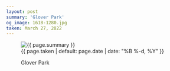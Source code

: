 ```yaml
---
layout: post
summary: 'Glover Park'
og_image: 1618-1280.jpg
taken: March 27, 2022
---
```


<figure class="post">
 <img alt="{{ page.summary }}" sizes="(min-width: 700px) 50vw, calc(100vw - 2rem)" src="{{ site.assets_url }}/1618-640.jpg" srcset="{{ site.assets_url }}/1618-320.jpg 320w, {{ site.assets_url }}/1618-640.jpg 640w, {{ site.assets_url }}/1618-960.jpg 960w, {{ site.assets_url }}/1618-1280.jpg 1280w"/>
 <figcaption>
  <time>
   {{ page.taken | default: page.date | date: "%B %-d, %Y" }}
  </time>
  <p>
   Glover Park
  </p>
 </figcaption>
</figure>
